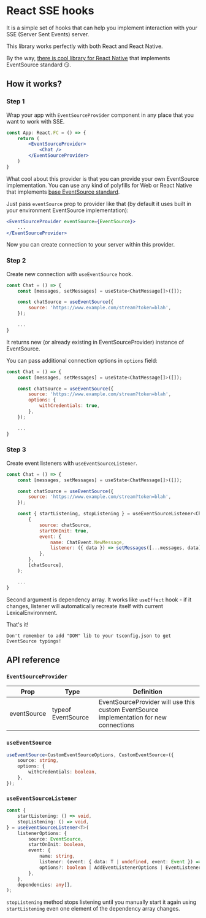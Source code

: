 # React SSE hooks
It is a simple set of hooks that can help you implement interaction with your SSE (Server Sent Events) server.

This library works perfectly with both React and React Native.

By the way, [there is cool library for React Native](https://github.com/NepeinAV/rn-eventsource-reborn) that implements EventSource standard 😏.

## How it works?
### **Step 1**
Wrap your app with `EventSourceProvider` component in any place that you want to work with SSE.

```jsx
const App: React.FC = () => {
    return (
        <EventSourceProvider>
            <Chat />
        </EventSourceProvider>
    )
}
```

What cool about this provider is that you can provide your own EventSource implementation. You can use any kind of polyfills for Web or React Native that implements [base EventSource standard](https://developer.mozilla.org/en-US/docs/Web/API/EventSource).

Just pass `eventSource` prop to provider like that (by default it uses built in your environment EventSource implementation):

```jsx
<EventSourceProvider eventSource={EventSource}>
    ...
</EventSourceProvider>
```
Now you can create connection to your server within this provider.
### **Step 2**
Create new connection with `useEventSource` hook.

```jsx
const Chat = () => {
    const [messages, setMessages] = useState<ChatMessage[]>([]);

    const chatSource = useEventSource({
        source: 'https://www.example.com/stream?token=blah',
    });

    ...
}
```

It returns new (or already existing in EventSourceProvider) instance of EventSource.

You can pass additional connection options in `options` field:

```jsx
const Chat = () => {
    const [messages, setMessages] = useState<ChatMessage[]>([]);

    const chatSource = useEventSource({
        source: 'https://www.example.com/stream?token=blah',
        options: {
            withCredentials: true,
        },
    });

    ...
}
```

### **Step 3**
Create event listeners with `useEventSourceListener`.

```jsx
const Chat = () => {
    const [messages, setMessages] = useState<ChatMessage[]>([]);

    const chatSource = useEventSource({
        source: 'https://www.example.com/stream?token=blah',
    });

    const { startListening, stopListening } = useEventSourceListener<ChatMessage>(
        {
            source: chatSource,
            startOnInit: true,
            event: {
                name: ChatEvent.NewMessage,
                listener: ({ data }) => setMessages([...messages, data]),
            },
        },
        [chatSource],
    );

    ...
}
```

Second argument is dependency array. It works like `useEffect` hook - if it changes, listener will automatically recreate itself with current LexicalEnvironment.

That's it!

```
Don't remember to add "DOM" lib to your tsconfig.json to get EventSource typings!
```

## API reference

### **`EventSourceProvider`**

| Prop | Type | Definition |
| ------------- | - | -------------|
| eventSource | typeof EventSource | EventSourceProvider will use this custom EventSource implementation for new connections |

### **`useEventSource`**

```ts
useEventSource<CustomEventSourceOptions, CustomEventSource>({
    source: string,
    options: {
        withCredentials: boolean,
    },
});
```

### **`useEventSourceListener`**

```ts
const {
    startListening: () => void,
    stopListening: () => void,
} = useEventSourceListener<T>(
    listenerOptions: {
        source: EventSource,
        startOnInit: boolean,
        event: {
            name: string,
            listener: (event: { data: T | undefined, event: Event }) => void,
            options?: boolean | AddEventListenerOptions | EventListenerOptions,
        },
    },
    dependencies: any[],
);
```

`stopListening` method stops listening until you manually start it again using `startListening` even one element of the dependency array changes.
